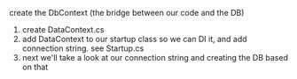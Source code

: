 create the DbContext (the bridge between our code and the DB)


1. create DataContext.cs
2. add DataContext to our startup class so we can DI it, and add connection string. see Startup.cs
3. next we'll take a look at our connection string and creating the DB based on that 